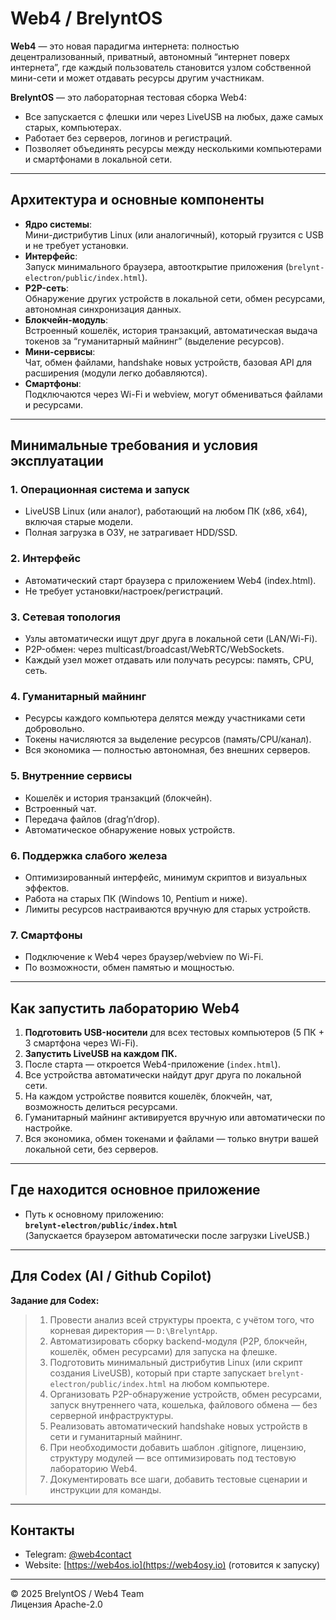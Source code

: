 # Web4 / BrelyntOS

**Web4** — это новая парадигма интернета: полностью децентрализованный, приватный, автономный “интернет поверх интернета”, где каждый пользователь становится узлом собственной мини-сети и может отдавать ресурсы другим участникам.

**BrelyntOS** — это лабораторная тестовая сборка Web4:  
- Все запускается с флешки или через LiveUSB на любых, даже самых старых, компьютерах.
- Работает без серверов, логинов и регистраций.
- Позволяет объединять ресурсы между несколькими компьютерами и смартфонами в локальной сети.

---

## Архитектура и основные компоненты

- **Ядро системы**:  
  Мини-дистрибутив Linux (или аналогичный), который грузится с USB и не требует установки.
- **Интерфейс**:  
  Запуск минимального браузера, автооткрытие приложения (`brelynt-electron/public/index.html`).
- **P2P-сеть**:  
  Обнаружение других устройств в локальной сети, обмен ресурсами, автономная синхронизация данных.
- **Блокчейн-модуль**:  
  Встроенный кошелёк, история транзакций, автоматическая выдача токенов за “гуманитарный майнинг” (выделение ресурсов).
- **Мини-сервисы**:  
  Чат, обмен файлами, handshake новых устройств, базовая API для расширения (модули легко добавляются).
- **Смартфоны**:  
  Подключаются через Wi-Fi и webview, могут обмениваться файлами и ресурсами.

---

## Минимальные требования и условия эксплуатации

### 1. Операционная система и запуск

- LiveUSB Linux (или аналог), работающий на любом ПК (x86, x64), включая старые модели.
- Полная загрузка в ОЗУ, не затрагивает HDD/SSD.

### 2. Интерфейс

- Автоматический старт браузера с приложением Web4 (index.html).
- Не требует установки/настроек/регистраций.

### 3. Сетевая топология

- Узлы автоматически ищут друг друга в локальной сети (LAN/Wi-Fi).
- P2P-обмен: через multicast/broadcast/WebRTC/WebSockets.
- Каждый узел может отдавать или получать ресурсы: память, CPU, сеть.

### 4. Гуманитарный майнинг

- Ресурсы каждого компьютера делятся между участниками сети добровольно.
- Токены начисляются за выделение ресурсов (память/CPU/канал).
- Вся экономика — полностью автономная, без внешних серверов.

### 5. Внутренние сервисы

- Кошелёк и история транзакций (блокчейн).
- Встроенный чат.
- Передача файлов (drag’n’drop).
- Автоматическое обнаружение новых устройств.

### 6. Поддержка слабого железа

- Оптимизированный интерфейс, минимум скриптов и визуальных эффектов.
- Работа на старых ПК (Windows 10, Pentium и ниже).
- Лимиты ресурсов настраиваются вручную для старых устройств.

### 7. Смартфоны

- Подключение к Web4 через браузер/webview по Wi-Fi.
- По возможности, обмен памятью и мощностью.

---

## Как запустить лабораторию Web4

1. **Подготовить USB-носители** для всех тестовых компьютеров (5 ПК + 3 смартфона через Wi-Fi).
2. **Запустить LiveUSB на каждом ПК.**
3. После старта — откроется Web4-приложение (`index.html`).
4. Все устройства автоматически найдут друг друга по локальной сети.
5. На каждом устройстве появится кошелёк, блокчейн, чат, возможность делиться ресурсами.
6. Гуманитарный майнинг активируется вручную или автоматически по настройке.
7. Вся экономика, обмен токенами и файлами — только внутри вашей локальной сети, без серверов.

---

## Где находится основное приложение

- Путь к основному приложению:  
  **`brelynt-electron/public/index.html`**  
  (Запускается браузером автоматически после загрузки LiveUSB.)

---

## Для Codex (AI / Github Copilot)

**Задание для Codex:**

> 1. Провести анализ всей структуры проекта, с учётом того, что корневая директория — `D:\BrelyntApp`.
> 2. Автоматизировать сборку backend-модуля (P2P, блокчейн, кошелёк, обмен ресурсами) для запуска на флешке.
> 3. Подготовить минимальный дистрибутив Linux (или скрипт создания LiveUSB), который при старте запускает `brelynt-electron/public/index.html` на любом компьютере.
> 4. Организовать P2P-обнаружение устройств, обмен ресурсами, запуск внутреннего чата, кошелька, файлового обмена — без серверной инфраструктуры.
> 5. Реализовать автоматический handshake новых устройств в сети и гуманитарный майнинг.
> 6. При необходимости добавить шаблон .gitignore, лицензию, структуру модулей — все оптимизировать под тестовую лабораторию Web4.
> 7. Документировать все шаги, добавить тестовые сценарии и инструкции для команды.

---

## Контакты

- Telegram: [@web4contact](https://t.me/web4contacty)  
- Website: [https://web4os.io](https://web4osy.io) (готовится к запуску)

---

© 2025 BrelyntOS / Web4 Team  
Лицензия Apache-2.0
